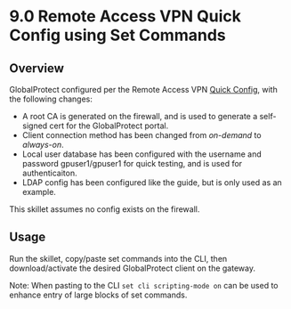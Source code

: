 # 9.0 Remote Access VPN Quick Config using Set Commands

## Overview

GlobalProtect configured per the Remote Access VPN [Quick Config](https://docs.paloaltonetworks.com/globalprotect/9-0/globalprotect-admin/globalprotect-quick-configs/remote-access-vpn-authentication-profile.html#idedc68ee0-d39f-4d91-bcae-5409f57c4071),
with the following changes:

- A root CA is generated on the firewall, and is used to generate a self-signed cert for the GlobalProtect portal.
- Client connection method has been changed from *on-demand* to *always-on*.
- Local user database has been configured with the username and password gpuser1/gpuser1 for quick testing, and is
  used for authenticaiton.
- LDAP config has been configured like the guide, but is only used as an example.

This skillet assumes no config exists on the firewall.

## Usage

Run the skillet, copy/paste set commands into the CLI, then download/activate the desired GlobalProtect client on the gateway.

Note: When pasting to the CLI ```set cli scripting-mode on``` can be used
to enhance entry of large blocks of set commands.